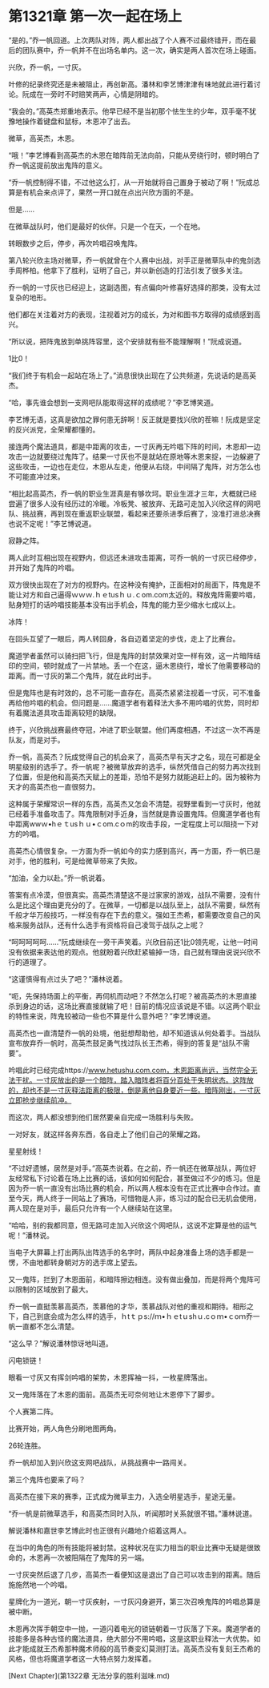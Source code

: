 # 第1321章 第一次一起在场上

“是的。”乔一帆回道。上次两队对阵，两人都出战了个人赛不过最终错开，而在最后的团队赛中，乔一帆并不在出场名单内。这一次，确实是两人首次在场上碰面。

兴欣，乔一帆，一寸灰。

叶修的纪录终究还是未被阻止，再创新高。潘林和李艺博津津有味地就此进行着讨论。阮成在一旁时不时赔笑两声，心情是阴暗的。

“我会的。”高英杰郑重地表示。他早已经不是当初那个怯生生的少年，双手毫不犹豫地操作着键盘和鼠标，木恩冲了出去。

微草，高英杰，木恩。

“哦！”李艺博看到高英杰的木恩在暗阵前无法向前，只能从旁绕行时，顿时明白了乔一帆这提前放出鬼阵的意义。

“乔一帆控制得不错，不过他这么打，从一开始就将自己置身于被动了啊！”阮成总算是有机会来点评了，果然一开口就在点出兴欣方面的不是。

但是……

在微草战队时，他们是最好的伙伴。只是一个在天，一个在地。

转眼数步之后，停步，再次吟唱召唤鬼阵。

第八轮兴欣主场对微草，乔一帆就曾在个人赛中出战，对手正是微草队中的鬼剑选手周桦柏。他拿下了胜利，证明了自己，并以新创造的打法引发了很多关注。

乔一帆的一寸灰也已经迎上，这副选图，有点偏向叶修喜好选择的那类，没有太过复杂的地形。

他们都在关注着对方的表现，注视着对方的成长，为对和图书方取得的成绩感到高兴。

“所以说，把阵鬼放到单挑阵容里，这个安排就有些不能理解啊！”阮成说道。

1比0！

“我们终于有机会一起站在场上了。”消息很快出现在了公共频道，先说话的是高英杰。

“哈，事先谁会想到一支网吧队能取得这样的成绩呢？”李艺博笑道。

李艺博无语，这真是欲加之罪何患无辞啊！反正就是要找兴欣的茬嘛！阮成是坚定的反兴派党，全荣耀都懂的。

接连两个魔法道具，都是中距离的攻击，一寸灰再无吟唱下阵的时间，木恩却一边攻击一边就要绕过鬼阵了。结果一寸灰也不是就站在原地等木恩来捉，一边躲避了这些攻击，一边也在走位，木恩从左走，他便从右绕，中间隔了鬼阵，对方怎么也不可能直冲过来。

“相比起高英杰，乔一帆的职业生涯真是有够坎坷。职业生涯才三年，大概就已经尝遍了很多人没有经历过的冷暖。冷板凳、被放弃、无路可走加入兴欣这样的网吧队、挑战赛，再到现在重返职业联盟，看起来还要杀进季后赛了，没准打进总决赛也说不定呢！”李艺博说道。

寂静之阵。

两人此时互相出现在视野内，但远还未进攻击距离，可乔一帆的一寸灰已经停步，并开始了鬼阵的吟唱。

双方很快出现在了对方的视野内。在这种没有掩护，正面相对的局面下，阵鬼是不能让对方和自己逼得ｗｗｗ.ｈｅtusｈｕ.ｃom.com太近的。释放鬼阵需要吟唱，贴身短打的话吟唱技能基本没有出手机会，阵鬼的能力至少缩水七成以上。

冰阵！

在回头互望了一眼后，两人转回身，各自迈着坚定的步伐，走上了比赛台。

魔道学者虽然可以骑扫把飞行，但是鬼阵的封禁效果对空一样有效，这一片暗阵结印的空间，顿时就成了一片禁地。丢一个在这，逼木恩绕行，增长了他需要移动的距离。而一寸灰的第二个鬼阵，就在此时出手。

但是鬼阵也是有时效的，总不可能一直存在。高英杰紧紧注视着一寸灰，可不准备再给他吟唱的机会。但问题是……魔道学者有着释法大多不用吟唱的优势，同时却有着魔法道具攻击距离较短的缺限。

终于，兴欣挑战赛最终夺冠，冲进了职业联盟。他们再度相遇，不过这一次不再是队友，而是对手。

乔一帆，高英杰？阮成觉得自己的机会来了，高英杰早有天才之名，现在可都是全明星级别的选手了。乔一帆呢？被微草放弃的选手，纵然凭借自己的努力再次找到了位置，但是他和高英杰天赋上的差距，恐怕不是努力就能追赶上的。因为被称为天才的高英杰也一直很努力。

这种属于荣耀常识一样的东西，高英杰又怎会不清楚。视野里看到一寸灰时，他就已经着手准备攻击了。阵鬼限制对手近身，当然就是靠设置鬼阵。但魔道学者也有中距离wwｗ•hｅｔusｈｕ•ｃom.cｏm的攻击手段，一定程度上可以阻挠一下对方的吟唱。

高英杰心情很复杂。一方面为乔一帆如今的实力感到高兴，再一方面，乔一帆已是对手，他的胜利，可是给微草带来了失败。

“加油，全力以赴。”乔一帆说着。

答案有点冷漠，但很真实。高英杰清楚这不是过家家的游戏，战队不需要，没有什么是比这个理由更充分的了。在微草，一切都是以战队至上，战队不需要，纵然有千般才华万般技巧，一样没有存在下去的意义。强如王杰希，都需要改变自己的风格来服务战队，还有什么选手有资格将自己凌驾于战队之上呢？

“呵呵呵呵呵……”阮成继续在一旁干声笑着。兴欣目前还1比0领先呢，让他一时间没有依据来表达他的观点。他就盼着兴欣赶紧输掉一场，自己就有理由说说兴欣不行的道理了。

“这谨慎得有点过头了吧？”潘林说着。

“呃，先保持场面上的平衡，再伺机而动吧？不然怎么打呢？被高英杰的木恩直接杀到身边的话，这场比赛直接就输了吧！目前的情况应该说是不错。以这两个职业的特性来说，阵鬼较被动一些也不算是什么意外吧？”李艺博说道。

高英杰也一直清楚乔一帆的处境，他挺想帮助他，却不知道该从何处着手。当战队宣布放弃乔一帆时，高英杰鼓足勇气找过队长王杰希，得到的答复是“战队不需要”。

吟唱此时已经完成https://www.hetushu.com.com，木恩距离尚远，当然完全无法干扰。一寸灰放出的是一个暗阵，踏入暗阵者将百分百处于失明状态。这阵放的，却也不是一寸灰释法距离的极限，倒是离他自身要近一些。暗阵刚出，一寸灰立即抢步继续前冲。

而这次，两人都没想到他们居然要亲自完成一场胜利与失败。

一对好友，就这样各奔东西，各自走上了他们自己的荣耀之路。

星星射线！

“不过好遗憾，居然是对手。”高英杰说着。在之前，乔一帆还在微草战队，两位好友经常私下讨论着在场上比赛的话，该如何如何配合，甚至做过不少的练习。但是因为乔一帆一直没有出场比赛的机会，所以两人根本没有在正式比赛中合作过。直至今天，两人终于一同站上了赛场，可惜物是人非，练习过的配合已无机会使用，两人现在是对手，最后只允许有一个人继续站在这里。

“哈哈，别的我都同意，但无路可走加入兴欣这个网吧队，这说不定算是他的运气呢！”潘林说。

当电子大屏幕上打出两队出阵选手的名字时，两队中起身准备上场的选手都是一愣，不由地都转身朝对方的选手席上望去。

又一鬼阵，拦到了木恩面前，和暗阵擦边相连。没有做出叠加，而是将两个鬼阵可以限制的区域放到了最大。

乔一帆一直挺羡慕高英杰，羡慕他的才华，羡慕战队对他的重视和期待。相形之下，自己到底会成为怎么样的选手，ｈtｔｐs://ｍ•ｈｅtｕshｕ.cｏｍ•ｃoｍ乔一帆一直都不怎么清楚。

“这么早？”解说潘林惊讶地叫道。

闪电锁链！

眼看一寸灰又有挥剑吟唱的架势，木恩挥袖一抖，一枚星牌落出。

又一鬼阵落在了木恩的面前。高英杰无可奈何地让木恩停下了脚步。

个人赛第二阵。

比赛开始，两人角色分刷地图两角。

26轮连胜。

乔一帆却加入到兴欣这支网吧战队，从挑战赛中一路闯关。

第三个鬼阵也要来了吗？

高英杰在接下来的赛季，正式成为微草主力，入选全明星选手，星途无量。

“乔一帆是前微草选手，和高英杰同时入队，听闻那时关系就很不错。”潘林说道。

解说潘林和嘉世李艺博此时也正很有兴趣地介绍着这两人。

在当中的角色的所有技能将被封禁。这种状况在实力相当的职业比赛中无疑是很致命的，木恩再一次被阻隔在了鬼阵的另一端。

一寸灰突然后退了几步，高英杰一看便知这是退出了自己可以攻击到的距离。随后施施然地一个吟唱。

星牌化为一道光，朝一寸灰疾射，一寸灰闪身避开，第三次召唤鬼阵的吟唱总算是被中断。

木恩再次挥手朝空中一抛，一道闪着电光的锁链朝着一寸灰落了下来。魔道学者的技能多是各种古怪的魔法道具，绝大部分不用吟唱，这是这职业释法一大优势。如此才能成就王杰希那种魔术师般的高节奏变幻莫测打法。高英杰没有复刻王杰希的风格，但也将魔道学者这一大特点努力发挥着。



[Next Chapter](第1322章 无法分享的胜利滋味.md)